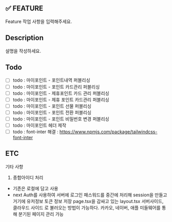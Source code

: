 
## ✅ FEATURE
Feature 작업 사항을 입력해주세요.


## Description
설명을 작성하세요.

## Todo
- [ ] todo : 마이포인트 - 포인트내역 퍼블리싱
- [ ] todo : 마이포인트 - 포인트 카드관리 퍼블리싱
- [ ] todo : 마이포인트 - 제휴포인트 카드 관리 퍼블리싱
- [ ] todo : 마이포인트 - 제휴 포인트 카드관리 퍼블리싱
- [ ] todo : 마이포인트 - 포인트 선물 퍼블리싱
- [ ] todo : 마이포인트 - 포인트 전환 퍼블리싱
- [ ] todo : 마이포인트 - 포인트 비밀번호 변경 퍼블리싱
- [ ] todo : 마이포인트 헤더 제작
- [ ] todo : font-inter 해결 : https://www.npmjs.com/package/tailwindcss-font-inter

## ETC
기타 사항
1. 종합아이디 처리 
- 기존은 로컬에 담고 사용
- next Auth를 사용하여 서버에 로그인 패스워드를 중간에 처리해 session을 만들고 거기에 유저정보 토큰 정보 저장
page.tsx을 감싸고 있는 layout.tsx
서버사이드, 클라우드 사이드 로 불러오는 방법이 가능하다.
카카오, 네이버, 애플 
미들웨어를 통해 분기된 페이지 관리 가능